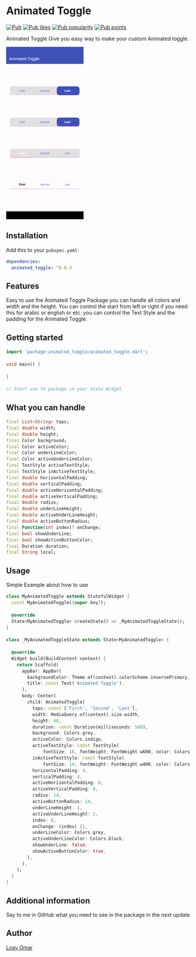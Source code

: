 # Animated Toggle

<a href="https://pub.dev/packages/animated_toggle"><img src="https://img.shields.io/pub/v/animated_toggle.svg" alt="Pub"></a>
<a href="https://pub.dev/packages/animated_toggle/score"><img src="https://img.shields.io/pub/likes/animated_toggle?logo=flutter" alt="Pub likes"></a>
<a href="https://pub.dev/packages/animated_toggle/score"><img src="https://img.shields.io/pub/popularity/animated_toggle?logo=flutter" alt="Pub popularity"></a>
<a href="https://pub.dev/packages/animated_toggle/score"><img src="https://img.shields.io/pub/points/animated_toggle?logo=flutter" alt="Pub points"></a>

Animated Toggle Give you easy way to make your custom Animated toggle.

<p>
 <img src="https://raw.githubusercontent.com/LoayOmar/Animated_Toggle/master/assets/images/animated_toggle.png"/>
</p>

## Installation

Add this to your `pubspec.yaml`:

```yaml
dependencies:
  animated_toggle: ^0.0.3
  ```

## Features

Easy to use the Animated Toggle Package you can handle all colors and width and the height.
You can control the start from left or right if you need this for arabic or english or etc.
you can control the Text Style and the padding for the Animated Toggle.

## Getting started

```dart
import 'package:animated_toggle/animated_toggle.dart';

void main() {
  
}

// Start use th package in your State Widget
  ```

## What you can handle

```dart
final List<String> taps;
final double width;
final double height;
final Color background;
final Color activeColor;
final Color underLineColor;
final Color activeUnderLineColor;
final TextStyle activeTextStyle;
final TextStyle inActiveTextStyle;
final double horizontalPadding;
final double verticalPadding;
final double activeHorizontalPadding;
final double activeVerticalPadding;
final double radius;
final double underLineHeight;
final double activeUnderLineHeight;
final double activeButtonRadius;
final Function(int index)? onChange;
final bool showUnderLine;
final bool showActiveButtonColor;
final Duration duration;
final String local;
```

## Usage
Simple Example about how to use

```dart
class MyAnimatedToggle extends StatefulWidget {
  const MyAnimatedToggle({super.key});

  @override
  State<MyAnimatedToggle> createState() => _MyAnimatedToggleState();
}

class _MyAnimatedToggleState extends State<MyAnimatedToggle> {

  @override
  Widget build(BuildContext context) {
    return Scaffold(
      appBar: AppBar(
        backgroundColor: Theme.of(context).colorScheme.inversePrimary,
        title: const Text('Animated Toggle'),
      ),
      body: Center(
        child: AnimatedToggle(
          taps: const ['First', 'Second', 'Last'],
          width: MediaQuery.of(context).size.width,
          height: 48,
          duration: const Duration(milliseconds: 500),
          background: Colors.grey,
          activeColor: Colors.indigo,
          activeTextStyle: const TextStyle(
              fontSize: 16, fontWeight: FontWeight.w600, color: Colors.white),
          inActiveTextStyle: const TextStyle(
              fontSize: 14, fontWeight: FontWeight.w400, color: Colors.indigo),
          horizontalPadding: 4,
          verticalPadding: 4,
          activeHorizontalPadding: 0,
          activeVerticalPadding: 0,
          radius: 14,
          activeButtonRadius: 14,
          underLineHeight: 1,
          activeUnderLineHeight: 2,
          index: 0,
          onChange: (index) {},
          underLineColor: Colors.grey,
          activeUnderLineColor: Colors.black,
          showUnderLine: false,
          showActiveButtonColor: true,
        ),
      ),
    );
  }
}

```

## Additional information

Say to me in GitHub what you need to see in the package in the next update

## Author

[Loay Omar](https://github.com/LoayOmar)